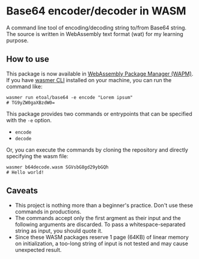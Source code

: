# Base64 encoder/decoder in WASM

A command line tool of encoding/decoding string to/from Base64 string.
The source is written in WebAssembly text format (wat) for my learning purpose.

## How to use

This package is now available in [WebAssembly Package Manager (WAPM)](https://wasmer.io/etoal/base64@latest).
If you have [wasmer CLI](https://docs.wasmer.io/runtime/cli) installed on your machine, you can run the command like:

```
wasmer run etoal/base64 -e encode "Lorem ipsum"
# TG9yZW0gaXBzdW0=
```

This package provides two commands or entrypoints that can be specified with the `-e` option.

- `encode`
- `decode`

Or, you can execute the commands by cloning the repository and directly specifying the wasm file:

```
wasmer b64decode.wasm SGVsbG8gd29ybGQh
# Hello world!
```

## Caveats

- This project is nothing more than a beginner's practice. Don't use these commands in productions.
- The commands accept only the first argment as their input and the following arguments are discarded. To pass a whitespace-separated string as input, you should quote it.
- Since these WASM packages reserve 1 page (64KB) of linear memory on initialization, a too-long string of input is not tested and may cause unexpected result.

